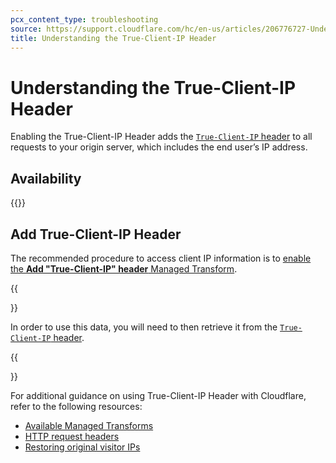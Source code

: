 ```yaml
---
pcx_content_type: troubleshooting
source: https://support.cloudflare.com/hc/en-us/articles/206776727-Understanding-the-True-Client-IP-Header
title: Understanding the True-Client-IP Header
---
```


# Understanding the True-Client-IP Header

Enabling the True-Client-IP Header adds the [`True-Client-IP` header](/fundamentals/reference/http-request-headers/#true-client-ip-enterprise-plan-only) to all requests to your origin server, which includes the end user’s IP address.

## Availability

{{<feature-table id="network.true_client_ip_header">}}

## Add True-Client-IP Header

The recommended procedure to access client IP information is to [enable the **Add "True-Client-IP" header** Managed Transform](/rules/transform/managed-transforms/reference/#add-true-client-ip-header).

{{<Aside type="note">}}

In order to use this data, you will need to then retrieve it from the [`True-Client-IP` header](/fundamentals/reference/http-request-headers/#cf-ipcountry).

{{</Aside>}}

For additional guidance on using True-Client-IP Header with Cloudflare, refer to the following resources:

* [Available Managed Transforms](/rules/transform/managed-transforms/reference/#add-true-client-ip-header)
* [HTTP request headers](/fundamentals/reference/http-request-headers/#true-client-ip-enterprise-plan-only)
* [Restoring original visitor IPs](/support/troubleshooting/restoring-visitor-ips/restoring-original-visitor-ips/)

